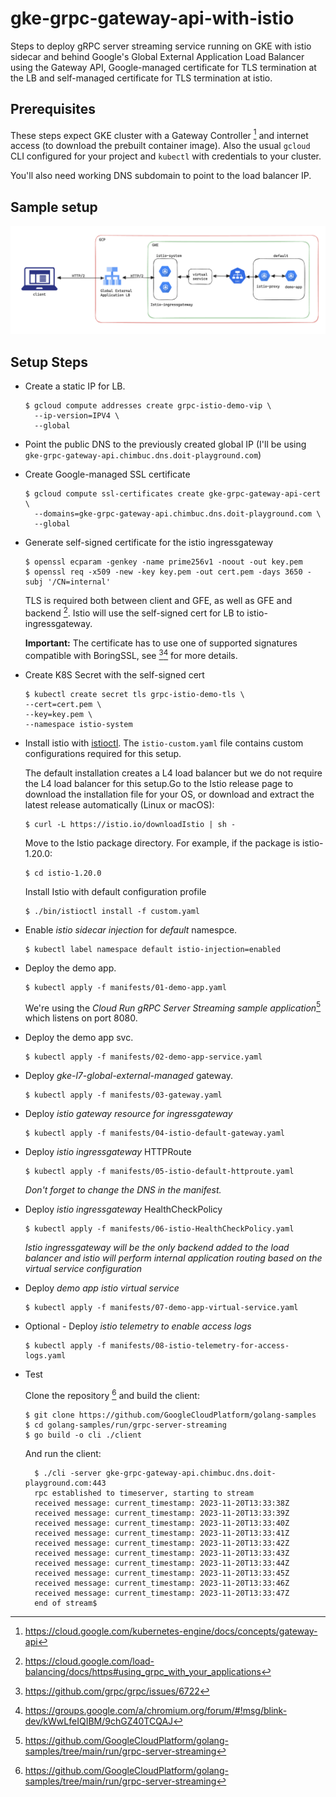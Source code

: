 # gke-grpc-gateway-api-with-istio

Steps to deploy gRPC server streaming service running on GKE with istio sidecar and behind Google's Global External Application Load Balancer using the Gateway API, Google-managed
certificate for TLS termination at the LB and self-managed certificate for TLS termination at istio.

## Prerequisites

These steps expect GKE cluster with a Gateway Controller [^1] and internet access (to download the prebuilt container image). Also the usual `gcloud` CLI configured for your project and `kubectl` with credentials to your cluster.

You'll also need working DNS subdomain to point to the load balancer IP.

## Sample setup

![setup](images/setup.png)

## Setup Steps

- Create a static IP for LB.
  ```shell
  $ gcloud compute addresses create grpc-istio-demo-vip \
    --ip-version=IPV4 \
    --global
  ```

- Point the public DNS to the previously created global IP (I'll be
  using `gke-grpc-gateway-api.chimbuc.dns.doit-playground.com`)

- Create Google-managed SSL certificate
  ```shell
  $ gcloud compute ssl-certificates create gke-grpc-gateway-api-cert \
    --domains=gke-grpc-gateway-api.chimbuc.dns.doit-playground.com \
    --global
  ```

- Generate self-signed certificate for the istio ingressgateway

  ```shell
  $ openssl ecparam -genkey -name prime256v1 -noout -out key.pem
  $ openssl req -x509 -new -key key.pem -out cert.pem -days 3650 -subj '/CN=internal'
  ```
  TLS is required both between client and GFE, as well as GFE and backend [^2]. Istio will use the self-signed cert for LB to istio-ingressgateway.

  **Important:** The certificate has to use one of supported signatures
  compatible with BoringSSL, see [^3][^4] for more details. 

- Create K8S Secret with the self-signed cert
  ```shell
  $ kubectl create secret tls grpc-istio-demo-tls \
  --cert=cert.pem \
  --key=key.pem \
  --namespace istio-system
  ```

- Install istio with [istioctl](https://istio.io/latest/docs/setup/install/istioctl/). The `istio-custom.yaml` file contains custom configurations required for this setup.

    The default installation creates a L4 load balancer but we do not require the L4 load balancer for this setup.Go to the Istio release page to download the installation file for your OS, or download and extract the latest release automatically (Linux or macOS):

    ```shell
    $ curl -L https://istio.io/downloadIstio | sh -
    ```

    Move to the Istio package directory. For example, if the package is istio-1.20.0:
    ```shell
    $ cd istio-1.20.0
    ```
    Install Istio with default configuration profile

    ```shell
    $ ./bin/istioctl install -f custom.yaml
    ```

- Enable _istio sidecar injection_ for _default_ namespce.
  ```shell
  $ kubectl label namespace default istio-injection=enabled
  ```

- Deploy the demo app.
  ```shell
  $ kubectl apply -f manifests/01-demo-app.yaml
  ```

  We're using the *Cloud Run gRPC Server Streaming sample application*[^5] which listens on port 8080.

- Deploy the demo app svc.
  ```shell
  $ kubectl apply -f manifests/02-demo-app-service.yaml
  ```

- Deploy _*gke-l7-global-external-managed*_ gateway.
  ```shell
  $ kubectl apply -f manifests/03-gateway.yaml
  ```

- Deploy _istio gateway resource for ingressgateway_
  ```shell
  $ kubectl apply -f manifests/04-istio-default-gateway.yaml
  ```

- Deploy _istio ingressgateway_ HTTPRoute
  ```shell
  $ kubectl apply -f manifests/05-istio-default-httproute.yaml
  ```
  *Don't forget to change the DNS in the manifest.*

- Deploy _istio ingressgateway_ HealthCheckPolicy
  ```shell
  $ kubectl apply -f manifests/06-istio-HealthCheckPolicy.yaml
  ```
  *Istio ingressgateway will be the only backend added to the load balancer and istio will perform internal application routing based on the virtual service configuration*

- Deploy _demo app istio virtual service_
  ```shell
  $ kubectl apply -f manifests/07-demo-app-virtual-service.yaml
  ```

- Optional - Deploy _istio telemetry to enable access logs_
  ```shell
  $ kubectl apply -f manifests/08-istio-telemetry-for-access-logs.yaml
  ```

- Test

  Clone the repository [^5] and build the client:
  ```shell
  $ git clone https://github.com/GoogleCloudPlatform/golang-samples
  $ cd golang-samples/run/grpc-server-streaming
  $ go build -o cli ./client
  ```

  And run the client:
  ```shell
    $ ./cli -server gke-grpc-gateway-api.chimbuc.dns.doit-playground.com:443
    rpc established to timeserver, starting to stream
    received message: current_timestamp: 2023-11-20T13:33:38Z
    received message: current_timestamp: 2023-11-20T13:33:39Z
    received message: current_timestamp: 2023-11-20T13:33:40Z
    received message: current_timestamp: 2023-11-20T13:33:41Z
    received message: current_timestamp: 2023-11-20T13:33:42Z
    received message: current_timestamp: 2023-11-20T13:33:43Z
    received message: current_timestamp: 2023-11-20T13:33:44Z
    received message: current_timestamp: 2023-11-20T13:33:45Z
    received message: current_timestamp: 2023-11-20T13:33:46Z
    received message: current_timestamp: 2023-11-20T13:33:47Z
    end of stream$ 
    ```


[^1]: https://cloud.google.com/kubernetes-engine/docs/concepts/gateway-api
[^2]: https://cloud.google.com/load-balancing/docs/https#using_grpc_with_your_applications
[^3]: https://github.com/grpc/grpc/issues/6722
[^4]: https://groups.google.com/a/chromium.org/forum/#!msg/blink-dev/kWwLfeIQIBM/9chGZ40TCQAJ
[^5]: https://github.com/GoogleCloudPlatform/golang-samples/tree/main/run/grpc-server-streaming
